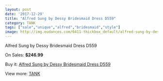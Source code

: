 ```yaml
---
layout: post
date: '2017-12-29'
title: "Alfred Sung by Dessy Bridesmaid Dress D559"
category: TANK
tags: ["sale","unique","alfred","bridesmaid","style"]
image: http://img.eudances.com/6411-thickbox_default/alfred-sung-by-dessy-bridesmaid-dress-d559.jpg
---
```

Alfred Sung by Dessy Bridesmaid Dress D559

On Sales: **$246.99**
<a href="https://www.eudances.com/en/tank/2331-alfred-sung-by-dessy-bridesmaid-dress-d559.html"><amp-img layout="responsive" width="600" height="600" src="//img.eudances.com/6411-thickbox_default/alfred-sung-by-dessy-bridesmaid-dress-d559.jpg" alt="Alfred Sung by Dessy Bridesmaid Dress D559 0" /></a>
<a href="https://www.eudances.com/en/tank/2331-alfred-sung-by-dessy-bridesmaid-dress-d559.html"><amp-img layout="responsive" width="600" height="600" src="//img.eudances.com/6412-thickbox_default/alfred-sung-by-dessy-bridesmaid-dress-d559.jpg" alt="Alfred Sung by Dessy Bridesmaid Dress D559 1" /></a>

Buy it: [Alfred Sung by Dessy Bridesmaid Dress D559](https://www.eudances.com/en/tank/2331-alfred-sung-by-dessy-bridesmaid-dress-d559.html "Alfred Sung by Dessy Bridesmaid Dress D559")

View more: [TANK](https://www.eudances.com/en/28-tank "TANK")